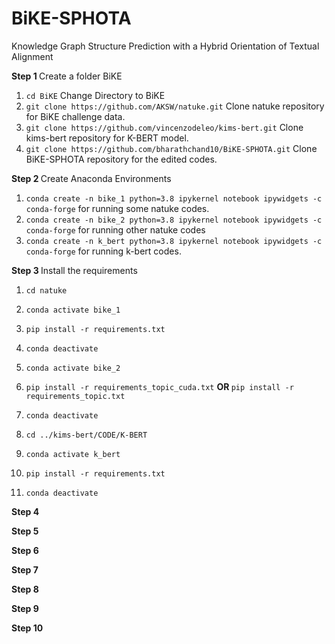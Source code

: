 # BiKE-SPHOTA
Knowledge Graph Structure Prediction with a Hybrid Orientation of Textual Alignment

<b> Step 1 </b>
Create a folder BiKE
1. `cd BiKE`  Change Directory to BiKE
2. `git clone https://github.com/AKSW/natuke.git`  Clone natuke repository for BiKE challenge data.
3. `git clone https://github.com/vincenzodeleo/kims-bert.git`  Clone kims-bert repository for K-BERT model.
4. `git clone https://github.com/bharathchand10/BiKE-SPHOTA.git`  Clone BiKE-SPHOTA repository for the edited codes.

<b> Step 2 </b>
Create Anaconda Environments
1. `conda create -n bike_1 python=3.8 ipykernel notebook ipywidgets -c conda-forge`  for running some natuke codes.
2. `conda create -n bike_2 python=3.8 ipykernel notebook ipywidgets -c conda-forge`  for running other natuke codes
3. `conda create -n k_bert python=3.8 ipykernel notebook ipywidgets -c conda-forge`  for running k-bert codes.

<b> Step 3 </b>
Install the requirements <br>
1. `cd natuke`
2. `conda activate bike_1`
3. `pip install -r requirements.txt`
  
4. `conda deactivate`
5. `conda activate bike_2`
6. `pip install -r requirements_topic_cuda.txt` <b> OR </b> `pip install -r requirements_topic.txt`
7. `conda deactivate`
  
8. `cd ../kims-bert/CODE/K-BERT`
9. `conda activate k_bert`
10. `pip install -r requirements.txt`
11. `conda deactivate`




<b> Step 4 </b>

<b> Step 5 </b>

<b> Step 6 </b>

<b> Step 7 </b>

<b> Step 8 </b>

<b> Step 9 </b>

<b> Step 10 </b>



